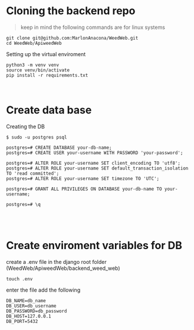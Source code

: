 # Cloning the backend repo

> keep in mind the following commands are for linux systems
```
git clone git@github.com:MarlonAnacona/WeedWeb.git
cd WeedWeb/ApiweedWeb
````
Setting up the virtual enviroment
```
python3 -m venv venv
source venv/bin/activate
pip install -r requirements.txt
```
<br>

# Create data base

Creating the DB
```
$ sudo -u postgres psql
```
```
postgres=# CREATE DATABASE your-db-name;
postgres=# CREATE USER your-username WITH PASSWORD 'your-password';
```
```
postgres=# ALTER ROLE your-username SET client_encoding TO 'utf8';
postgres=# ALTER ROLE your-username SET default_transaction_isolation TO 'read committed';
postgres=# ALTER ROLE your-username SET timezone TO 'UTC';
```
```
postgres=# GRANT ALL PRIVILEGES ON DATABASE your-db-name TO your-username;
```
```
postgres=# \q
```

<br>

<!-- 
Making the migrations
```
(venv)$ python manage.py makemigrations
(venv)$ python manage.py migrate
```
After this you should see the default tables that django creates 
-->

<br>


# Create enviroment variables for DB

create a .env file in the django root folder (WeedWeb/ApiweedWeb/backend_weed_web)

```
touch .env
```

enter the file add the following 

```
DB_NAME=db_name
DB_USER=db_username
DB_PASSWORD=db_password
DB_HOST=127.0.0.1
DB_PORT=5432
```

